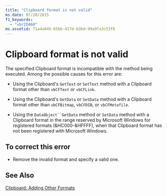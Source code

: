 ```yaml
---
title: "Clipboard format is not valid"
ms.date: 07/20/2015
f1_keywords: 
  - "vbrID460"
ms.assetid: 71a4a045-65bb-417d-b3bd-99a9fa3c53f6
---
```

# Clipboard format is not valid
The specified Clipboard format is incompatible with the method being executed. Among the possible causes for this error are:  
  
-   Using the Clipboard's `GetText` or `SetText` method with a Clipboard format other than `vbCFText` or `vbCFLink`.  
  
-   Using the Clipboard's `GetData` or `SetData` method with a Clipboard format other than `vbCFBitmap`, `vbCFDIB`, or `vbCFMetafile`.  
  
-   Using the `DataObject``GetData` method or `SetData` method with a Clipboard format in the range reserved by Microsoft Windows for registered formats (&HC000-&HFFFF), when that Clipboard format has not been registered with Microsoft Windows.  
  
## To correct this error  
  
-   Remove the invalid format and specify a valid one.  
  
## See Also  
 [Clipboard: Adding Other Formats](/cpp/mfc/clipboard-adding-other-formats)

